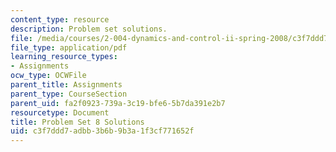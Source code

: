 ```yaml
---
content_type: resource
description: Problem set solutions.
file: /media/courses/2-004-dynamics-and-control-ii-spring-2008/c3f7ddd7adbb3b6b9b3a1f3cf771652f_ps8soln.pdf
file_type: application/pdf
learning_resource_types:
- Assignments
ocw_type: OCWFile
parent_title: Assignments
parent_type: CourseSection
parent_uid: fa2f0923-739a-3c19-bfe6-5b7da391e2b7
resourcetype: Document
title: Problem Set 8 Solutions
uid: c3f7ddd7-adbb-3b6b-9b3a-1f3cf771652f
---
```

